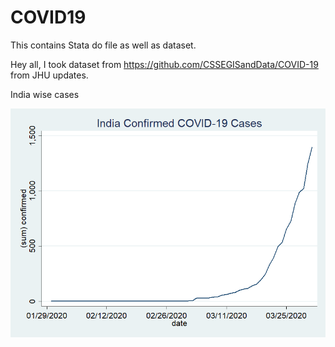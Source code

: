 # COVID19
This contains Stata do file as well as dataset.

Hey all, 
I took dataset from https://github.com/CSSEGISandData/COVID-19 from JHU updates. 

India wise cases 

![India COVID Cases](https://github.com/iamnarendrasingh/COVID19/blob/master/graphs/India_01April2020.png)
